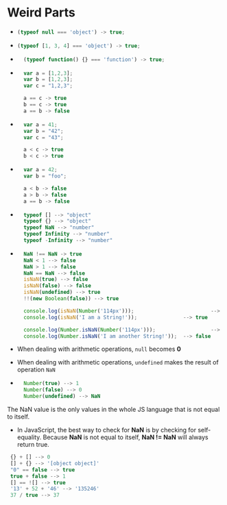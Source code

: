 # Weird Parts

- ```javascript
  (typeof null === 'object') -> true;
  ```

- ```javascript
  (typeof [1, 3, 4] === 'object') -> true;
  ```

- ```javascript
    (typeof function() {} === 'function') -> true;
  ```

- ```javascript
    var a = [1,2,3];
    var b = [1,2,3];
    var c = "1,2,3";

    a == c -> true
    b == c -> true
    a == b -> false
  ```

- ```javascript
    var a = 41;
    var b = "42";
    var c = "43";

    a < c -> true
    b < c -> true
  ```

- ```javascript
    var a = 42;
    var b = "foo";

    a < b -> false
    a > b -> false
    a == b -> false
  ```

- ```javascript
    typeof [] --> "object"
    typeof {} --> "object"
    typeof NaN --> "number"
    typeof Infinity --> "number"
    typeof -Infinity --> "number"
  ```

- ```javascript
    NaN !== NaN -> true
    NaN < 1 --> false
    NaN > 1 --> false
    NaN == NaN --> false
    isNaN(true) --> false
    isNaN(false) --> false
    isNaN(undefined) --> true
    !!(new Boolean(false)) --> true

    console.log(isNaN(Number('114px')));                         --> true
    console.log(isNaN('I am a String!'));               --> true

    console.log(Number.isNaN(Number('114px')));                  --> true
    console.log(Number.isNaN('I am another String!'));  --> false
  ```

- When dealing with arithmetic operations, `null` becomes **0**
- When dealing with arithmetic operations, `undefined` makes the result of operation `NaN`

- ```javascript
    Number(true) --> 1
    Number(false) --> 0
    Number(undefined) --> NaN
  ```

The NaN value is the only values in the whole JS language that is not equal to itself.

- In JavaScript, the best way to check for **NaN** is by checking for self-equality. Because **NaN** is not equal to itself, **NaN != NaN** will always return true.

```javascript
 {} + [] --> 0
 [] + {} --> '[object object]'
 "0" == false --> true
 true + false --> 1
 [] == ![] --> true
 '13' + 52 + '46' --> '135246'
 37 / true --> 37
```
